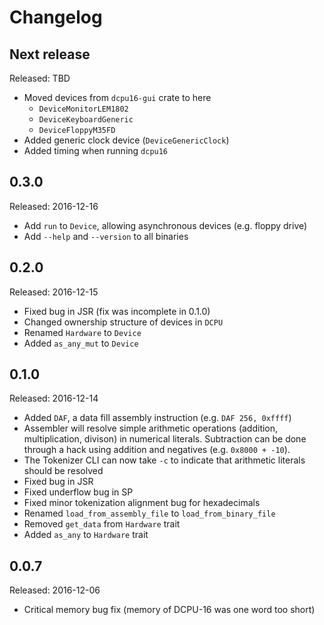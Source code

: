 # Changelog

## Next release
Released: TBD
* Moved devices from `dcpu16-gui` crate to here
  * `DeviceMonitorLEM1802`
  * `DeviceKeyboardGeneric`
  * `DeviceFloppyM35FD`
* Added generic clock device (`DeviceGenericClock`)
* Added timing when running `dcpu16`

## 0.3.0
Released: 2016-12-16
* Add `run` to `Device`, allowing asynchronous devices (e.g. floppy drive)
* Add `--help` and `--version` to all binaries

## 0.2.0
Released: 2016-12-15
* Fixed bug in JSR (fix was incomplete in 0.1.0)
* Changed ownership structure of devices in `DCPU`
* Renamed `Hardware` to `Device`
* Added `as_any_mut` to `Device`

## 0.1.0
Released: 2016-12-14
* Added `DAF`, a data fill assembly instruction (e.g. `DAF 256, 0xffff`)
* Assembler will resolve simple arithmetic operations (addition, multiplication,
  divison) in numerical literals. Subtraction can be done through a hack
  using addition and negatives (e.g. `0x8000 + -10`).
* The Tokenizer CLI can now take `-c` to indicate that arithmetic literals
  should be resolved
* Fixed bug in JSR
* Fixed underflow bug in SP
* Fixed minor tokenization alignment bug for hexadecimals
* Renamed `load_from_assembly_file` to `load_from_binary_file`
* Removed `get_data` from `Hardware` trait
* Added `as_any` to `Hardware` trait

## 0.0.7
Released: 2016-12-06
* Critical memory bug fix (memory of DCPU-16 was one word too short)
